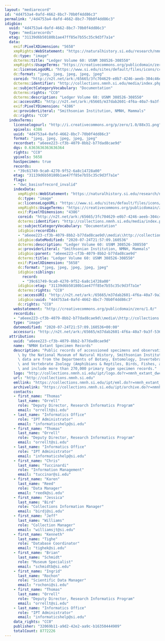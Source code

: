 ```yaml
---
layout: "mediarecord"
id: "4d4753a4-0afd-4662-8bc7-70b0f4dd86c3"
permalink: "/4d4753a4-0afd-4662-8bc7-70b0f4dd86c3"
idigbio:
  uuid: "4d4753a4-0afd-4662-8bc7-70b0f4dd86c3"
  type: "mediarecords"
  etag: "31139d6b50180b1ae47ff85e7b55c35c9d3f7a1e"
  data:
    exif:PixelXDimension: "5658"
    xmpRights:WebStatement: "https://naturalhistory.si.edu/research/nmnh-collections/museum-collections-policies"
    dc:type: "image"
    dcterms:title: "Ledger Volume 60: USNM 308526-308550"
    xmpRights:UsageTerms: "https://creativecommons.org/publicdomain/zero/1.0/"
    ac:licenseLogoURL: "https://www.si.edu/sites/default/files/icons/cc0.svg"
    dc:format: "jpeg, jpeg, jpeg, jpeg, jpeg"
    coreid: "http://n2t.net/ark:/65665/3fc704629-e0b7-4246-aeeb-304c46e3b606"
    dcterms:identifier: "http://collections.nmnh.si.edu/media/index.php?irn=14576767"
    ac:subjectCategoryVocabulary: "Documentation"
    dcterms:rights: "CC0"
    dcterms:description: "Ledger Volume 60: USNM 308526-308550"
    ac:accessURI: "http://n2t.net/ark:/65665/m37dab2601-4f6a-40a7-9a3f-536cb7fccea9"
    exif:PixelYDimension: "4386"
    ac:providerLiteral: "Smithsonian Institution, NMNH, Mammals"
    dc:rights: "CC0"
  indexTerms:
    licenselogourl: "http://i.creativecommons.org/p/zero/1.0/88x31.png"
    xpixels: 4386
    uuid: "4d4753a4-0afd-4662-8bc7-70b0f4dd86c3"
    format: "jpeg, jpeg, jpeg, jpeg, jpeg"
    recordset: "a6eee223-cf3b-4079-8bb2-b77dad8cae9d"
    dqs: 0.6363636363636364
    rights: "CC0"
    ypixels: 5658
    hasSpecimen: true
    records:
    - "39c61749-9ca0-4270-9f52-6a8c14728a00"
    etag: "31139d6b50180b1ae47ff85e7b55c35c9d3f7a1e"
    flags:
    - "dwc_basisofrecord_invalid"
    indexData:
      xmpRights:WebStatement: "https://naturalhistory.si.edu/research/nmnh-collections/museum-collections-policies"
      dc:type: "image"
      ac:licenseLogoURL: "https://www.si.edu/sites/default/files/icons/cc0.svg"
      xmpRights:UsageTerms: "https://creativecommons.org/publicdomain/zero/1.0/"
      exif:PixelYDimension: "4386"
      coreid: "http://n2t.net/ark:/65665/3fc704629-e0b7-4246-aeeb-304c46e3b606"
      dcterms:identifier: "http://collections.nmnh.si.edu/media/index.php?irn=14576767"
      ac:subjectCategoryVocabulary: "Documentation"
      idigbio:recordIds:
      - "a6eee223-cf3b-4079-8bb2-b77dad8cae9d\\media\\http://collections.nmnh.si.edu/media/index.php?irn=14576767"
      idigbio:dateModified: "2020-07-24T21:57:09.160536"
      dcterms:description: "Ledger Volume 60: USNM 308526-308550"
      ac:providerLiteral: "Smithsonian Institution, NMNH, Mammals"
      idigbio:parent: "a6eee223-cf3b-4079-8bb2-b77dad8cae9d"
      dcterms:title: "Ledger Volume 60: USNM 308526-308550"
      exif:PixelXDimension: "5658"
      dc:format: "jpeg, jpeg, jpeg, jpeg, jpeg"
      idigbio:siblings:
        record:
        - "39c61749-9ca0-4270-9f52-6a8c14728a00"
      idigbio:etag: "31139d6b50180b1ae47ff85e7b55c35c9d3f7a1e"
      dcterms:rights: "CC0"
      ac:accessURI: "http://n2t.net/ark:/65665/m37dab2601-4f6a-40a7-9a3f-536cb7fccea9"
      idigbio:uuid: "4d4753a4-0afd-4662-8bc7-70b0f4dd86c3"
      dc:rights: "CC0"
    webstatement: "http://creativecommons.org/publicdomain/zero/1.0/"
    recordids:
    - "a6eee223-cf3b-4079-8bb2-b77dad8cae9d\\media\\http://collections.nmnh.si.edu/media/index.php?irn=14576767"
    type: "image"
    datemodified: "2020-07-24T21:57:09.160536+00:00"
    accessuri: "http://n2t.net/ark:/65665/m37dab2601-4f6a-40a7-9a3f-536cb7fccea9"
  attribution:
    uuid: "a6eee223-cf3b-4079-8bb2-b77dad8cae9d"
    name: "NMNH Extant Specimen Records"
    description: "Public records of accessioned specimens and observations curated\
      \ by the National Museum of Natural History, Smithsonian Institution. These\
      \ data are from the Departments of Botany, Entomology, Invertebrate Zoology\
      \ and Vertebrate Zoology (Amphibians & Reptiles, Birds, Fishes, and Mammals)\
      \ and include more than 270,000 primary type specimen records."
    logo: "http://collections.nmnh.si.edu/ipt/logo.do?r=nmnh_extant_dwc-a"
    url: "http://collections.nmnh.si.edu"
    emllink: "https://collections.nmnh.si.edu/ipt/eml.do?r=nmnh_extant_dwc-a"
    archivelink: "https://collections.nmnh.si.edu/ipt/archive.do?r=nmnh_extant_dwc-a"
    contacts:
    - first_name: "Thomas"
      last_name: "Orrell"
      role: "Deputy Director, Research Informatics Program"
      email: "orrellt@si.edu"
    - last_name: "Informatics Office"
      role: "IPT Administrator"
      email: "informaticshelp@si.edu"
    - first_name: "Thomas"
      last_name: "Orrell"
      role: "Deputy Director, Research Informatics Program"
      email: "orrellt@si.edu"
    - last_name: "Informatics Office"
      role: "IPT Administrator"
      email: "informaticshelp@si.edu"
    - first_name: "Chris"
      last_name: "Tuccinardi"
      role: "Information Management"
      email: "tuccinar@si.edu"
    - first_name: "Karen"
      last_name: "Reed"
      role: "Data Manager"
      email: "reedk@si.edu"
    - first_name: "Jessica"
      last_name: "Bird"
      role: "Collections Information Manager"
      email: "birdj@si.edu"
    - first_name: "Jeff"
      last_name: "Williams"
      role: "Collection Manager"
      email: "williamsjt@si.edu"
    - first_name: "Kenneth"
      last_name: "Tighe"
      role: "Database Coordinator"
      email: "tighek@si.edu"
    - first_name: "Brian"
      last_name: "Schmidt"
      role: "Museum Specialist"
      email: "schmidtb@si.edu"
    - first_name: "Ingrid"
      last_name: "Rochon"
      role: "Scientific Data Manager"
      email: "rochoni@si.edu"
    - first_name: "Thomas"
      last_name: "Orrell"
      role: "Deputy Director, Research Informatics Program"
      email: "orrellt@si.edu"
    - last_name: "Informatics Office"
      role: "IPT Administrator"
      email: "informaticshelp@si.edu"
    data_rights: "CC0"
    publisher: "32069b11-a9d2-42e2-aa9c-b16350444909"
    totalCount: 8772226
---
```

